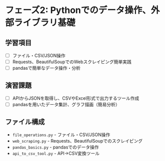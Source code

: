 # フェーズ2: Pythonでのデータ操作、外部ライブラリ基礎

## 学習項目
- [ ] ファイル・CSV/JSON操作
- [ ] Requests、BeautifulSoupでのWebスクレイピング簡単実践
- [ ] pandasで簡単なデータ操作・分析

## 演習課題
- [ ] APIからJSONを取得し、CSVやExcel形式で出力するツール作成
- [ ] pandasを用いたデータ集計、グラフ描画（簡易分析）

## ファイル構成
- `file_operations.py` - ファイル・CSV/JSON操作
- `web_scraping.py` - Requests、BeautifulSoupでのスクレイピング
- `pandas_basics.py` - pandasでのデータ操作
- `api_to_csv_tool.py` - API→CSV変換ツール
